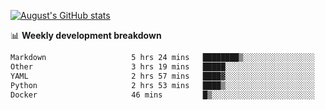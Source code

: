 
[![August's GitHub stats](https://github-readme-stats.vercel.app/api?username=zou-weidong&show_icons=true&theme=radical)](https://github.com/zou-weidong)


📊 **Weekly development breakdown**
<!--START_SECTION:waka-->

```txt
Markdown                   5 hrs 24 mins   ████████▒░░░░░░░░░░░░░░░░   33.16 %
Other                      3 hrs 19 mins   █████░░░░░░░░░░░░░░░░░░░░   20.43 %
YAML                       2 hrs 57 mins   ████▓░░░░░░░░░░░░░░░░░░░░   18.20 %
Python                     2 hrs 53 mins   ████▒░░░░░░░░░░░░░░░░░░░░   17.79 %
Docker                     46 mins         █▒░░░░░░░░░░░░░░░░░░░░░░░   04.75 %
```

<!--END_SECTION:waka-->
